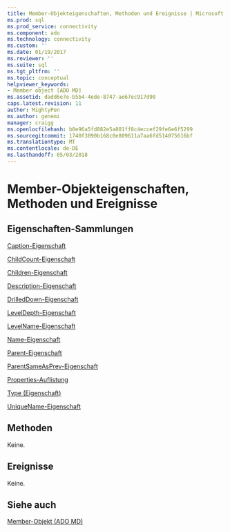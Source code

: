 ```yaml
---
title: Member-Objekteigenschaften, Methoden und Ereignisse | Microsoft Docs
ms.prod: sql
ms.prod_service: connectivity
ms.component: ado
ms.technology: connectivity
ms.custom: ''
ms.date: 01/19/2017
ms.reviewer: ''
ms.suite: sql
ms.tgt_pltfrm: ''
ms.topic: conceptual
helpviewer_keywords:
- Member object [ADO MD]
ms.assetid: dadd6e7e-b5b4-4ede-8747-ae67ec917d90
caps.latest.revision: 11
author: MightyPen
ms.author: genemi
manager: craigg
ms.openlocfilehash: b0e96a5fd882e5a801ff8c4eccef29fe6e6f5299
ms.sourcegitcommit: 1740f3090b168c0e809611a7aa6fd514075616bf
ms.translationtype: MT
ms.contentlocale: de-DE
ms.lasthandoff: 05/03/2018
---
```

# <a name="member-object-properties-methods-and-events"></a>Member-Objekteigenschaften, Methoden und Ereignisse
## <a name="propertiescollections"></a>Eigenschaften-Sammlungen  
 [Caption-Eigenschaft](../../../ado/reference/ado-md-api/caption-property-ado-md.md)  
  
 [ChildCount-Eigenschaft](../../../ado/reference/ado-md-api/childcount-property-ado-md.md)  
  
 [Children-Eigenschaft](../../../ado/reference/ado-md-api/children-property-ado-md.md)  
  
 [Description-Eigenschaft](../../../ado/reference/ado-md-api/description-property-ado-md.md)  
  
 [DrilledDown-Eigenschaft](../../../ado/reference/ado-md-api/drilleddown-property-ado-md.md)  
  
 [LevelDepth-Eigenschaft](../../../ado/reference/ado-md-api/leveldepth-property-ado-md.md)  
  
 [LevelName-Eigenschaft](../../../ado/reference/ado-md-api/levelname-property-ado-md.md)  
  
 [Name-Eigenschaft](../../../ado/reference/ado-md-api/name-property-ado-md.md)  
  
 [Parent-Eigenschaft](../../../ado/reference/ado-md-api/parent-property-ado-md.md)  
  
 [ParentSameAsPrev-Eigenschaft](../../../ado/reference/ado-md-api/parentsameasprev-property-ado-md.md)  
  
 [Properties-Auflistung](../../../ado/reference/ado-api/properties-collection-ado.md)  
  
 [Type (Eigenschaft)](../../../ado/reference/ado-md-api/type-property-ado-md.md)  
  
 [UniqueName-Eigenschaft](../../../ado/reference/ado-md-api/uniquename-property-ado-md.md)  
  
## <a name="methods"></a>Methoden  
 Keine.  
  
## <a name="events"></a>Ereignisse  
 Keine.  
  
## <a name="see-also"></a>Siehe auch  
 [Member-Objekt (ADO MD)](../../../ado/reference/ado-md-api/member-object-ado-md.md)
